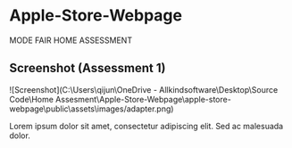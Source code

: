 
# Apple-Store-Webpage
MODE FAIR HOME ASSESSMENT

## Screenshot (Assessment 1)

![Screenshot](C:\Users\qijun\OneDrive - Allkindsoftware\Desktop\Source Code\Home Assesment\Apple-Store-Webpage\apple-store-webpage\public\assets\images/adapter.png)

Lorem ipsum dolor sit amet, consectetur adipiscing elit. Sed ac malesuada dolor. 
